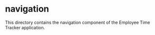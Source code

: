 # navigation

This directory contains the navigation component of the Employee Time Tracker application.
